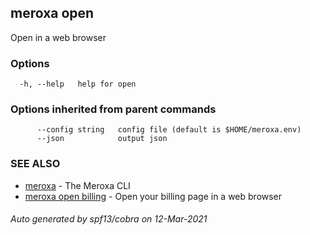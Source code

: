 ## meroxa open

Open in a web browser

### Options

```
  -h, --help   help for open
```

### Options inherited from parent commands

```
      --config string   config file (default is $HOME/meroxa.env)
      --json            output json
```

### SEE ALSO

* [meroxa](meroxa.md)	 - The Meroxa CLI
* [meroxa open billing](meroxa_open_billing.md)	 - Open your billing page in a web browser

###### Auto generated by spf13/cobra on 12-Mar-2021
